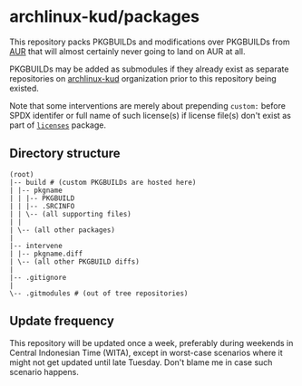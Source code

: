 # archlinux-kud/packages

This repository packs PKGBUILDs and modifications over PKGBUILDs from [AUR](https://aur.archlinux.org) that will almost certainly never going to land on AUR at all.

PKGBUILDs may be added as submodules if they already exist as separate repositories on [archlinux-kud](https://github.com/archlinux-kud) organization prior to this repository being existed.

Note that some interventions are merely about prepending `custom:` before SPDX identifer or full name of such license(s) if license file(s) don't exist as part of [`licenses`](https://archlinux.org/packages/core/any/licenses/) package.


## Directory structure

```
(root)
|-- build # (custom PKGBUILDs are hosted here)
| |-- pkgname
| | |-- PKGBUILD
| | |-- .SRCINFO
| | \-- (all supporting files)
| |
| \-- (all other packages)
|
|-- intervene
| |-- pkgname.diff
| \-- (all other PKGBUILD diffs)
|
|-- .gitignore
|
\-- .gitmodules # (out of tree repositories)
```


## Update frequency

This repository will be updated once a week, preferably during weekends in Central Indonesian Time (WITA), except in worst-case scenarios where it might not get updated until late Tuesday. Don't blame me in case such scenario happens.
